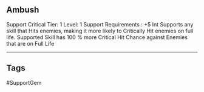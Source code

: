 ## Ambush
Support
Critical
Tier: 1
Level: 1
Support Requirements : +5 Int
Supports any skill that Hits enemies, making it more likely to Critically Hit enemies on full life.
Supported Skill has 100 % more Critical Hit Chance against Enemies that are on Full Life

---
## Tags
#SupportGem
